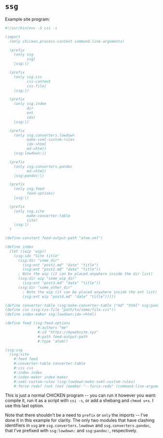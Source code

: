 # `ssg`

Example site program:

```scm
#!/usr/bin/env -S csi -s

(import
  (only chicken.process-context command-line-arguments)

  (prefix
    (only ssg
          ssg)
    |ssg:|)

  (prefix
    (only ssg.css
          css-content
          css-file)
    |ssg:|)

  (prefix
    (only ssg.index
          dir
          ent
          idx)
    |ssg:|)

  (prefix
    (only ssg.converters.lowdown
          make-sxml-custom-rules
          idx->html
          md->html)
    |ssg:lowdown:|)

  (prefix
    (only ssg.converters.pandoc
          md->html)
    |ssg:pandoc:|)

  (prefix
    (only ssg.feed
          feed-options)
    |ssg:|)

  (prefix
    (only ssg.site
          make-converter-table
          site)
    |ssg:|)
  )

(define-constant feed-output-path "atom.xml")

(define index
  (let ((wip 'wip))
    (ssg:idx "Site title"
      (ssg:dir "some_dir"
        (ssg:ent "post1.md" "date" "title")
        (ssg:ent "post2.md" "date" "title"))
      ; Note the wip (it can be placed anywhere inside the dir list)
      (ssg:dir wip "some_wip_dir"
        (ssg:ent "post3.md" "date" "title"))
      (ssg:dir "some_other_dir"
        ; Note the wip (it can be placed anywhere inside the ent list)
        (ssg:ent wip "post4.md" "date" "title")))))

(define converter-table (ssg:make-converter-table ("md" "html" ssg:pandoc:md->html)))
(define css (ssg:css-file "path/to/some/file.css"))
(define index-maker ssg:lowdown:idx->html)

(define feed (ssg:feed-options
               #:authors "me"
               #:id "https://mywebsite.xyz"
               #:path feed-output-path
               #:type 'atom))

(ssg:ssg
  (ssg:site
    #:feed feed
    #:converter-table converter-table
    #:css css
    #:index index
    #:index-maker index-maker
    #:sxml-custom-rules (ssg:lowdown:make-sxml-custom-rules)
    #:force-redo? (not (not (member "--force-redo" (command-line-arguments))))
```

This is just a normal CHICKEN program -- you can run it however you want:
compile it, run it as a script with `csi -s`, or add a shebang and `chmod u+x`.
I use this last option.

Note that there shouldn't be a need to `prefix` or `only` the imports -- I've
done it in this example for clarity. The only two modules that have clashing
identifiers in `ssg` are `ssg.converters.lowdown` and `ssg.converters.pandoc`,
that I've prefixed with `ssg:lowdown:` and `ssg:pandoc:`, respectively.
